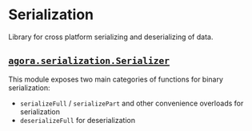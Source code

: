 # Serialization

Library for cross platform serializing and deserializing of data.

## [`agora.serialization.Serializer`](https://github.com/bpfkorea/crypto/blob/v0.x.x/source/agora/serialization/Serializer.d)
This module exposes two main categories of functions for binary serialization:
- `serializeFull` / `serializePart` and other convenience overloads for serialization
- `deserializeFull` for deserialization
